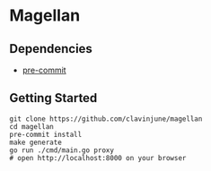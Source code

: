 # Magellan

## Dependencies

- [pre-commit](https://pre-commit.com/)

## Getting Started

```shell
git clone https://github.com/clavinjune/magellan
cd magellan
pre-commit install
make generate
go run ./cmd/main.go proxy
# open http://localhost:8000 on your browser
```